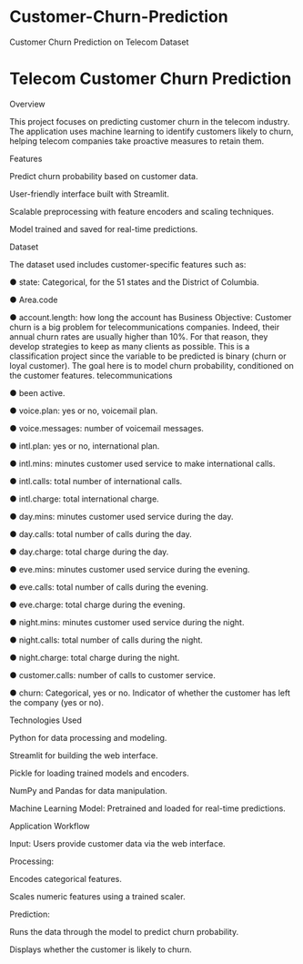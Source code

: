 # Customer-Churn-Prediction

Customer Churn Prediction on Telecom Dataset

# Telecom Customer Churn Prediction

Overview

This project focuses on predicting customer churn in the telecom industry. The application uses machine learning to identify customers likely to churn, helping telecom companies take proactive measures to retain them.

Features

Predict churn probability based on customer data.

User-friendly interface built with Streamlit.

Scalable preprocessing with feature encoders and scaling techniques.

Model trained and saved for real-time predictions.


Dataset

The dataset used includes customer-specific features such as:

● state: Categorical, for the 51 states and the District of Columbia.

● Area.code

● account.length: how long the account has Business Objective: Customer churn is a big problem for telecommunications companies. Indeed, their annual churn rates are usually higher than 10%. For that reason, they develop strategies to keep as many clients as possible. This is a classification project since the variable to be predicted is binary (churn or loyal customer). The goal here is to model churn probability, conditioned on the customer features. telecommunications

● been active.

● voice.plan: yes or no, voicemail plan.

● voice.messages: number of voicemail messages.

● intl.plan: yes or no, international plan.

● intl.mins: minutes customer used service to make international calls.

● intl.calls: total number of international calls.

● intl.charge: total international charge.

● day.mins: minutes customer used service during the day.

● day.calls: total number of calls during the day.

● day.charge: total charge during the day.

● eve.mins: minutes customer used service during the evening.

● eve.calls: total number of calls during the evening.

● eve.charge: total charge during the evening.

● night.mins: minutes customer used service during the night.

● night.calls: total number of calls during the night.

● night.charge: total charge during the night.

● customer.calls: number of calls to customer service.

● churn: Categorical, yes or no. Indicator of whether the customer has left the company (yes or no).

Technologies Used

Python for data processing and modeling.

Streamlit for building the web interface.

Pickle for loading trained models and encoders.

NumPy and Pandas for data manipulation.

Machine Learning Model: Pretrained and loaded for real-time predictions.

Application Workflow

Input: Users provide customer data via the web interface.

Processing:

Encodes categorical features.

Scales numeric features using a trained scaler.

Prediction:

Runs the data through the model to predict churn probability.

Displays whether the customer is likely to churn.

